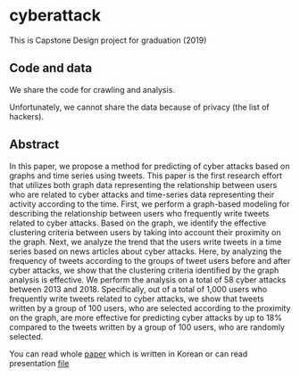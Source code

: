 # cyberattack
This is Capstone Design project for graduation (2019)

## Code and data
We share the code for crawling and analysis.

Unfortunately, we cannot share the data because of privacy (the list of hackers).


## Abstract
In this paper, we propose a method for predicting of cyber attacks based on graphs and time series using tweets. This paper is the first research effort that utilizes both graph data representing the relationship between users who are related to cyber attacks and time-series data representing their activity according to the time. First, we perform a graph-based modeling for describing the relationship between users who frequently write tweets related to cyber attacks. Based on the graph, we identify the effective clustering criteria between users by taking into account their proximity on the graph. Next, we analyze the trend that the users write tweets in a time series based on news articles about cyber attacks. Here, by analyzing the frequency of tweets according to the groups of tweet users before and after cyber attacks, we show that the clustering criteria identified by the graph analysis is effective. We perform the analysis on a total of 58 cyber attacks between 2013 and 2018. Specifically, out of a total of 1,000 users who frequently write tweets related to cyber attacks, we show that tweets written by a group of 100 users, who are selected according to the proximity on the graph, are more effective for predicting cyber attacks by up to 18% compared to the tweets written by a group of 100 users, who are randomly selected. 


You can read whole [paper](paper.pdf) which is written in Korean or can read presentation [file](AnalysisbtwCyberAttacknTweets.pdf)
